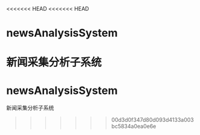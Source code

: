 <<<<<<< HEAD
<<<<<<< HEAD
# newsAnalysisSystem
新闻采集分析子系统
=======
# newsAnalysisSystem
新闻采集分析子系统
>>>>>>> 00d3d0f347d80d093d4133a003bc5834a0ea0e6e

